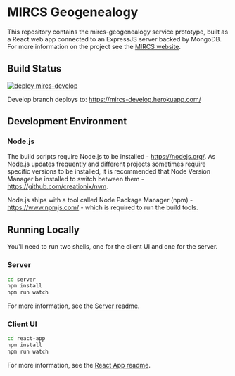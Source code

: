 # MIRCS Geogenealogy

This repository contains the mircs-geogenealogy service prototype, built as a React web app connected to an ExpressJS server backed by MongoDB. For more information on the project see the [MIRCS website](https://www.mircs.ca/geogen/).

## Build Status

[![deploy mircs-develop](https://github.com/MIRCS-Institute/mircs-react/actions/workflows/develop.yml/badge.svg?branch=develop)](https://github.com/MIRCS-Institute/mircs-react/actions/workflows/develop.yml)

Develop branch deploys to: https://mircs-develop.herokuapp.com/

## Development Environment

### Node.js

The build scripts require Node.js to be installed - https://nodejs.org/. As Node.js updates frequently and different projects sometimes require specific versions to be installed, it is recommended that Node Version Manager be installed to switch between them - https://github.com/creationix/nvm.

Node.js ships with a tool called Node Package Manager (npm) - https://www.npmjs.com/ - which is required to run the build tools.

## Running Locally

You'll need to run two shells, one for the client UI and one for the server.

### Server

```sh
cd server
npm install
npm run watch
```

For more information, see the [Server readme](./server/README.md).

### Client UI

```sh
cd react-app
npm install
npm run watch
```

For more information, see the [React App readme](./react-app/README.md).
